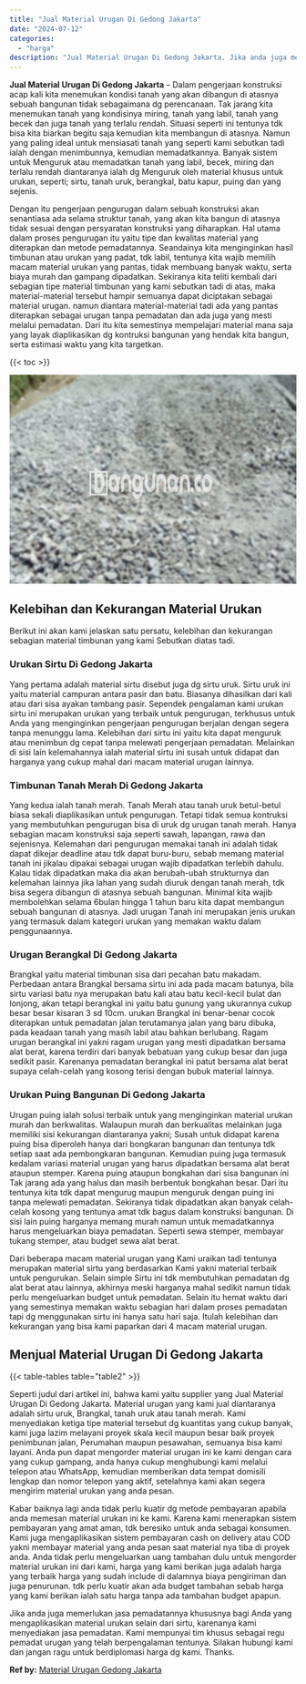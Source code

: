 ```yaml
---
title: "Jual Material Urugan Di Gedong Jakarta"
date: "2024-07-12"
categories: 
  - "harga"
description: "Jual Material Urugan Di Gedong Jakarta. Jika anda juga memerlukan jasa pemadatannya khususnya bagi Anda yang mengaplikasikan material urukan selain dari sirt..."
---
```


**Jual Material Urugan Di Gedong Jakarta** – Dalam pengerjaan konstruksi acap kali kita menemukan kondisi tanah yang akan dibangun di atasnya sebuah bangunan tidak sebagaimana dg perencanaan. Tak jarang kita menemukan tanah yang kondisinya miring, tanah yang labil, tanah yang becek dan juga tanah yang terlalu rendah. Situasi seperti ini tentunya tdk bisa kita biarkan begitu saja kemudian kita membangun di atasnya. Namun yang paling ideal untuk mensiasati tanah yang seperti kami sebutkan tadi ialah dengan menimbunnya, kemudian memadatkannya. Banyak sistem untuk Menguruk atau memadatkan tanah yang labil, becek, miring dan terlalu rendah diantaranya ialah dg Menguruk oleh material khusus untuk urukan, seperti; sirtu, tanah uruk, berangkal, batu kapur, puing dan yang sejenis.

Dengan itu pengerjaan pengurugan dalam sebuah konstruksi akan senantiasa ada selama struktur tanah, yang akan kita bangun di atasnya tidak sesuai dengan persyaratan konstruksi yang diharapkan. Hal utama dalam proses pengurugan itu yaitu tipe dan kwalitas material yang diterapkan dan metode pemadatannya. Seandainya kita menginginkan hasil timbunan atau urukan yang padat, tdk labil, tentunya kita wajib memilih macam material urukan yang pantas, tidak membuang banyak waktu, serta biaya murah dan gampang dipadatkan. Sekiranya kita teliti kembali dari sebagian tipe material timbunan yang kami sebutkan tadi di atas, maka material-material tersebut hampir semuanya dapat diciptakan sebagai material urugan. namun diantara material-material tadi ada yang pantas diterapkan sebagai urugan tanpa pemadatan dan ada juga yang mesti melalui pemadatan. Dari itu kita semestinya mempelajari material mana saja yang layak diaplikasikan dg kontruksi bangunan yang hendak kita bangun, serta estimasi waktu yang kita targetkan.

{{< toc >}}

![Jual Material Urugan Di Gedong Jakarta](/images/jual-urugan-36.png)

## Kelebihan dan Kekurangan Material Urukan

Berikut ini akan kami jelaskan satu persatu, kelebihan dan kekurangan sebagian material timbunan yang kami Sebutkan diatas tadi.

### Urukan Sirtu Di Gedong Jakarta

Yang pertama adalah material sirtu disebut juga dg sirtu uruk. Sirtu uruk ini yaitu material campuran antara pasir dan batu. Biasanya dihasilkan dari kali atau dari sisa ayakan tambang pasir. Sependek pengalaman kami urukan sirtu ini merupakan urukan yang terbaik untuk pengurugan, terkhusus untuk Anda yang menginginkan pengerjaan pengurugan berjalan dengan segera tanpa menunggu lama. Kelebihan dari sirtu ini yaitu kita dapat menguruk atau menimbun dg cepat tanpa melewati pengerjaan pemadatan. Melainkan di sisi lain kelemahannya ialah material sirtu ini susah untuk didapat dan harganya yang cukup mahal dari macam material urugan lainnya.

### Timbunan Tanah Merah Di Gedong Jakarta

Yang kedua ialah tanah merah. Tanah Merah atau tanah uruk betul-betul biasa sekali diaplikasikan untuk pengurugan. Tetapi tidak semua kontruksi yang membutuhkan pengurugan bisa di uruk dg urugan tanah merah. Hanya sebagian macam konstruksi saja seperti sawah, lapangan, rawa dan sejenisnya. Kelemahan dari pengurugan memakai tanah ini adalah tidak dapat dikejar deadline atau tdk dapat buru-buru, sebab memang material tanah ini jikalau dipakai sebagai urugan wajib dipadatkan terlebih dahulu. Kalau tidak dipadatkan maka dia akan berubah-ubah strukturnya dan kelemahan lainnya jika lahan yang sudah diuruk dengan tanah merah, tdk bisa segera dibangun di atasnya sebuah bangunan. Minimal kita wajib membolehkan selama 6bulan hingga 1 tahun baru kita dapat membangun sebuah bangunan di atasnya. Jadi urugan Tanah ini merupakan jenis urukan yang termasuk dalam kategori urukan yang memakan waktu dalam penggunaannya.

### Urugan Berangkal Di Gedong Jakarta

Brangkal yaitu material timbunan sisa dari pecahan batu makadam. Perbedaan antara Brangkal bersama sirtu ini ada pada macam batunya, bila sirtu variasi batu nya merupakan batu kali atau batu kecil-kecil bulat dan lonjong, akan tetapi berangkal ini yaitu batu gunung yang ukurannya cukup besar besar kisaran 3 sd 10cm. urukan Brangkal ini benar-benar cocok diterapkan untuk pemadatan jalan terutamanya jalan yang baru dibuka, pada keadaan tanah yang masih labil atau bahkan berlubang. Ragam urugan berangkal ini yakni ragam urugan yang mesti dipadatkan bersama alat berat, karena terdiri dari banyak bebatuan yang cukup besar dan juga sedikit pasir. Karenanya pemadatan berangkal ini patut bersama alat berat supaya celah-celah yang kosong terisi dengan bubuk material lainnya.

### Urukan Puing Bangunan Di Gedong Jakarta

Urugan puing ialah solusi terbaik untuk yang menginginkan material urukan murah dan berkwalitas. Walaupun murah dan berkualitas melainkan juga memiliki sisi kekurangan diantaranya yakni; Susah untuk didapat karena puing bisa diperoleh hanya dari bongkaran bangunan dan tentunya tdk setiap saat ada pembongkaran bangunan. Kemudian puing juga termasuk kedalam variasi material urugan yang harus dipadatkan bersama alat berat ataupun stemper. Karena puing ataupun bongkahan dari sisa bangunan ini Tak jarang ada yang halus dan masih berbentuk bongkahan besar. Dari itu tentunya kita tdk dapat mengurug maupun menguruk dengan puing ini tanpa melewati pemadatan. Sekiranya tidak dipadatkan akan banyak celah-celah kosong yang tentunya amat tdk bagus dalam konstruksi bangunan. Di sisi lain puing harganya memang murah namun untuk memadatkannya harus mengeluarkan biaya pemadatan. Seperti sewa stemper, membayar tukang stemper, atau budget sewa alat berat.

Dari beberapa macam material urugan yang Kami uraikan tadi tentunya merupakan material sirtu yang berdasarkan Kami yakni material terbaik untuk pengurukan. Selain simple Sirtu ini tdk membutuhkan pemadatan dg alat berat atau lainnya, akhirnya meski harganya mahal sedikit namun tidak perlu mengeluarkan budget untuk pemadatan. Selain itu hemat waktu dari yang semestinya memakan waktu sebagian hari dalam proses pemadatan tapi dg menggunakan sirtu ini hanya satu hari saja. Itulah kelebihan dan kekurangan yang bisa kami paparkan dari 4 macam material urugan.

## Menjual Material Urugan Di Gedong Jakarta

{{< table-tables table="table2" >}}

Seperti judul dari artikel ini, bahwa kami yaitu supplier yang Jual Material Urugan Di Gedong Jakarta. Material urugan yang kami jual diantaranya adalah sirtu uruk, Brangkal, tanah uruk atau tanah merah. Kami menyediakan ketiga tipe material tersebut dg kuantitas yang cukup banyak, kami juga lazim melayani proyek skala kecil maupun besar baik proyek penimbunan jalan, Perumahan maupun pesawahan, semuanya bisa kami layani. Anda pun dapat mengorder material urugan ini ke kami dengan cara yang cukup gampang, anda hanya cukup menghubungi kami melalui telepon atau WhatsApp, kemudian memberikan data tempat domisili lengkap dan nomor telepon yang aktif, setelahnya kami akan segera mengirim material urukan yang anda pesan.

Kabar baiknya lagi anda tidak perlu kuatir dg metode pembayaran apabila anda memesan material urukan ini ke kami. Karena kami menerapkan sistem pembayaran yang amat aman, tdk beresiko untuk anda sebagai konsumen. Kami juga mengaplikasikan sistem pembayaran cash on delivery atau COD yakni membayar material yang anda pesan saat material nya tiba di proyek anda. Anda tidak perlu mengeluarkan uang tambahan dulu untuk mengorder material urukan ini dari kami, harga yang kami berikan juga adalah harga yang terbaik harga yang sudah include di dalamnya biaya pengiriman dan juga penurunan. tdk perlu kuatir akan ada budget tambahan sebab harga yang kami berikan ialah satu harga tanpa ada tambahan budget apapun.

Jika anda juga memerlukan jasa pemadatannya khususnya bagi Anda yang mengaplikasikan material urukan selain dari sirtu, karenanya kami menyediakan jasa pemadatan. Kami mempunyai tim khusus sebagai regu pemadat urugan yang telah berpengalaman tentunya. Silakan hubungi kami dan jangan ragu untuk berdiplomasi harga dg kami. Thanks.

**Ref by:** [Material Urugan Gedong Jakarta](https://id.wikipedia.org/wiki/Material)
